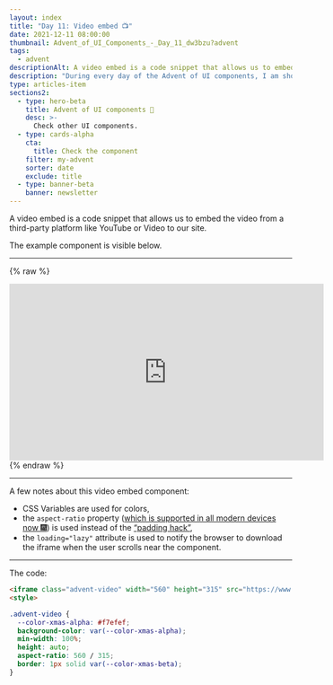 ```yaml
---
layout: index
title: "Day 11: Video embed 📺"
date: 2021-12-11 08:00:00
thumbnail: Advent_of_UI_Components_-_Day_11_dw3bzu?advent
tags:
  - advent
descriptionAlt: A video embed is a code snippet that allows us to embed the video from a third-party platform like YouTube or Video to our site.
description: "During every day of the Advent of UI components, I am showcasing a new UI Component built with HTML, CSS, and JavaScript. Day 11: Video embed."
type: articles-item
sections2:
  - type: hero-beta
    title: Advent of UI components 🎄
    desc: >-
      Check other UI components.
  - type: cards-alpha
    cta:
      title: Check the component
    filter: my-advent
    sorter: date
    exclude: title
  - type: banner-beta
    banner: newsletter
---
```


A video embed is a code snippet that allows us to embed the video from a third-party platform like YouTube or Video to our site.

The example component is visible below.

---

{% raw %}
<iframe class="advent-video" width="560" height="315" src="https://www.youtube.com/embed/sdUUx5FdySs" title="YouTube video player" frameborder="0" allow="accelerometer; autoplay; clipboard-write; encrypted-media; gyroscope; picture-in-picture" allowfullscreen loading="lazy"></iframe>
<style>
.advent-video {
  --color-xmas-alpha: #f7efef;
  background-color: var(--color-xmas-alpha);
  min-width: 100%;
  height: auto;
  aspect-ratio: 560 / 315;
  border: 1px solid var(--color-xmas-beta);
}
</style>
{% endraw %}

---

A few notes about this video embed component:

- CSS Variables are used for colors,
- the `aspect-ratio` property ([which is supported in all modern devices now 🎆](https://css-tricks.com/aspect-ratio-boxes/)) is used instead of the [“padding hack”](https://css-tricks.com/aspect-ratio-boxes/),
- the `loading="lazy"` attribute is used to notify the browser to download the iframe when the user scrolls near the component.

---

The code:

```html
<iframe class="advent-video" width="560" height="315" src="https://www.youtube.com/embed/sdUUx5FdySs" title="YouTube video player" frameborder="0" allow="accelerometer; autoplay; clipboard-write; encrypted-media; gyroscope; picture-in-picture" allowfullscreen loading="lazy"></iframe>
<style>
```

```css
.advent-video {
  --color-xmas-alpha: #f7efef;
  background-color: var(--color-xmas-alpha);
  min-width: 100%;
  height: auto;
  aspect-ratio: 560 / 315;
  border: 1px solid var(--color-xmas-beta);
}
```
